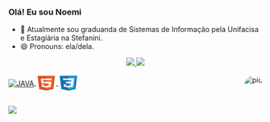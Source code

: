 ### Olá! Eu sou Noemi

- 🔭 Atualmente sou graduanda de Sistemas de Informação pela Unifacisa e Estagiária na Stefanini.
- 😄 Pronouns: ela/dela.

<div align="center">
  <a href="https://github.com/noemibnunes">
  <img height="180em" src="https://github-readme-stats.vercel.app/api?username=noemibnunes&show_icons=true&theme=dracula&include_all_commits=true&count_private=true"/>
  <img height="180em" src="https://github-readme-stats.vercel.app/api/top-langs/?username=noemibnunes&layout=compact&langs_count=7&theme=dracula"/>
</div>
  
  <div style="display: inline_block"><br>
  <img align="center" alt="JAVA" height="50" width="40" src="https://cdn.jsdelivr.net/gh/devicons/devicon/icons/java/java-plain-wordmark.svg">
  <img align="center" alt="HTML" height="30" width="40" src="https://raw.githubusercontent.com/devicons/devicon/master/icons/html5/html5-original.svg">
  <img align="center" alt="CSS" height="30" width="40" src="https://raw.githubusercontent.com/devicons/devicon/master/icons/css3/css3-original.svg">
  <img align="right" alt="pic" height="150" style="border-radius:50px;" src="https://media.discordapp.net/attachments/772918902564061196/960565374582132806/picasion.com_96b6c1bd8f3717bf742b06ada1fd18cc.gif">
</div>

  ##
  
 <div>
  <a href="https://br.linkedin.com/in/noemi-bezerra-bb4775175" target="_blank"><img src="https://img.shields.io/badge/-LinkedIn-%230077B5?style=for-the-badge&logo=linkedin&logoColor=white" target="_blank"></a> 
   
</div>

